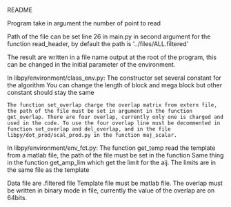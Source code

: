 README

Program take in argument the number of point to read

Path of the file can be set line 26 in main.py in second argument for the function read_header,
by default the path is '../files/ALL.filtered'

The result are written in a file name output at the root of the program, this can be changed in the initial parameter of the environment.

In libpy/environment/class_env.py:
	The constructor set several constant for the algorithm
	You can change the length of block and mega block but other constant should stay the same

	The function set_overlap charge the overlap matrix from extern file, the path of the file must be set in argument in the function get_overlap. There are four overlap, currently only one is charged and used in the code. To use the four overlap line must be decommented in function set_overlap and del_overlap, and in the file libpy/dot_prod/scal_prod.py in the function maj_scalar.

In libpy/environment/env_fct.py:
	The function get_temp read the template from a matlab file, the path of the file must be set in the function
	Same thing in the function get_amp_lim which get the limit for the aij. The limits are in the same file as the template


Data file are .filtered file
Template file must be matlab file.
The overlap must be written in binary mode in file, currently the value of the overlap are on 64bits.
